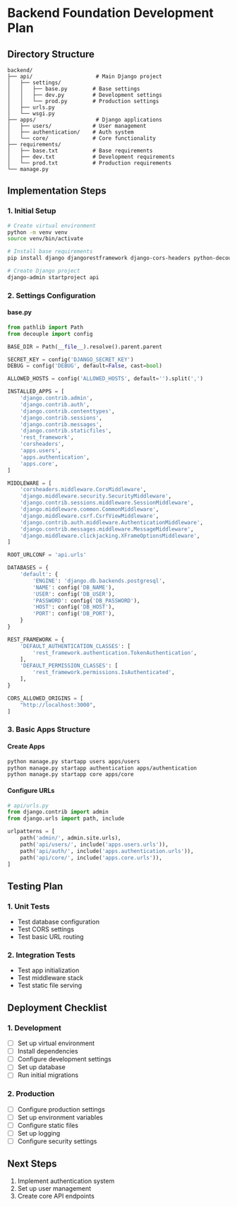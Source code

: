 # Backend Foundation Development Plan

## Directory Structure
```
backend/
├── api/                    # Main Django project
│   ├── settings/
│   │   ├── base.py        # Base settings
│   │   ├── dev.py         # Development settings
│   │   └── prod.py        # Production settings
│   ├── urls.py
│   └── wsgi.py
├── apps/                   # Django applications
│   ├── users/             # User management
│   ├── authentication/    # Auth system
│   └── core/              # Core functionality
├── requirements/
│   ├── base.txt           # Base requirements
│   ├── dev.txt            # Development requirements
│   └── prod.txt           # Production requirements
└── manage.py
```

## Implementation Steps

### 1. Initial Setup
```bash
# Create virtual environment
python -m venv venv
source venv/bin/activate

# Install base requirements
pip install django djangorestframework django-cors-headers python-decouple psycopg2-binary

# Create Django project
django-admin startproject api
```

### 2. Settings Configuration

#### base.py
```python
from pathlib import Path
from decouple import config

BASE_DIR = Path(__file__).resolve().parent.parent

SECRET_KEY = config('DJANGO_SECRET_KEY')
DEBUG = config('DEBUG', default=False, cast=bool)

ALLOWED_HOSTS = config('ALLOWED_HOSTS', default='').split(',')

INSTALLED_APPS = [
    'django.contrib.admin',
    'django.contrib.auth',
    'django.contrib.contenttypes',
    'django.contrib.sessions',
    'django.contrib.messages',
    'django.contrib.staticfiles',
    'rest_framework',
    'corsheaders',
    'apps.users',
    'apps.authentication',
    'apps.core',
]

MIDDLEWARE = [
    'corsheaders.middleware.CorsMiddleware',
    'django.middleware.security.SecurityMiddleware',
    'django.contrib.sessions.middleware.SessionMiddleware',
    'django.middleware.common.CommonMiddleware',
    'django.middleware.csrf.CsrfViewMiddleware',
    'django.contrib.auth.middleware.AuthenticationMiddleware',
    'django.contrib.messages.middleware.MessageMiddleware',
    'django.middleware.clickjacking.XFrameOptionsMiddleware',
]

ROOT_URLCONF = 'api.urls'

DATABASES = {
    'default': {
        'ENGINE': 'django.db.backends.postgresql',
        'NAME': config('DB_NAME'),
        'USER': config('DB_USER'),
        'PASSWORD': config('DB_PASSWORD'),
        'HOST': config('DB_HOST'),
        'PORT': config('DB_PORT'),
    }
}

REST_FRAMEWORK = {
    'DEFAULT_AUTHENTICATION_CLASSES': [
        'rest_framework.authentication.TokenAuthentication',
    ],
    'DEFAULT_PERMISSION_CLASSES': [
        'rest_framework.permissions.IsAuthenticated',
    ],
}

CORS_ALLOWED_ORIGINS = [
    "http://localhost:3000",
]
```

### 3. Basic Apps Structure

#### Create Apps
```bash
python manage.py startapp users apps/users
python manage.py startapp authentication apps/authentication
python manage.py startapp core apps/core
```

#### Configure URLs
```python
# api/urls.py
from django.contrib import admin
from django.urls import path, include

urlpatterns = [
    path('admin/', admin.site.urls),
    path('api/users/', include('apps.users.urls')),
    path('api/auth/', include('apps.authentication.urls')),
    path('api/core/', include('apps.core.urls')),
]
```

## Testing Plan

### 1. Unit Tests
- Test database configuration
- Test CORS settings
- Test basic URL routing

### 2. Integration Tests
- Test app initialization
- Test middleware stack
- Test static file serving

## Deployment Checklist

### 1. Development
- [ ] Set up virtual environment
- [ ] Install dependencies
- [ ] Configure development settings
- [ ] Set up database
- [ ] Run initial migrations

### 2. Production
- [ ] Configure production settings
- [ ] Set up environment variables
- [ ] Configure static files
- [ ] Set up logging
- [ ] Configure security settings

## Next Steps
1. Implement authentication system
2. Set up user management
3. Create core API endpoints 